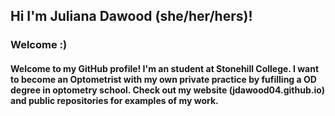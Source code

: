 ## Hi I'm Juliana Dawood (she/her/hers)!

### Welcome :)

#### Welcome to my GitHub profile! I'm an student at Stonehill College. I want to become an Optometrist with my own private practice by fufilling a OD degree in optometry school. Check out my website (jdawood04.github.io) and public repositories for examples of my work.

<!--
**jdawood04/jdawood04** is a ✨ _special_ ✨ repository because its `README.md` (this file) appears on your GitHub profile.

Here are some ideas to get you started:

- 🔭 I’m currently working on ...
- 🌱 I’m currently learning ...
- 👯 I’m looking to collaborate on ...
- 🤔 I’m looking for help with ...
- 💬 Ask me about ...
- 📫 How to reach me: ...
- 😄 Pronouns: ...
- ⚡ Fun fact: ...
-->

